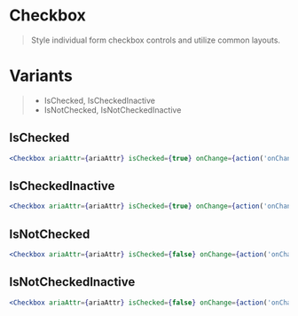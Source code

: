 # Checkbox

> Style individual form checkbox controls and utilize common layouts.

# Variants

> - IsChecked, IsCheckedInactive
> - IsNotChecked, IsNotCheckedInactive

## IsChecked

```jsx
<Checkbox ariaAttr={ariaAttr} isChecked={true} onChange={action('onChange')} text={text.isChecked} />
```

## IsCheckedInactive

```jsx
<Checkbox ariaAttr={ariaAttr} isChecked={true} onChange={action('onChange')} text={text.isChecked} state={checkboxState.inactive} />
```

## IsNotChecked

```jsx
<Checkbox ariaAttr={ariaAttr} isChecked={false} onChange={action('onChange')} text={text.isNotChecked} />
```

## IsNotCheckedInactive

```jsx
<Checkbox ariaAttr={ariaAttr} isChecked={false} onChange={action('onChange')} text={text.isNotChecked} state={checkboxState.inactive} />
```
